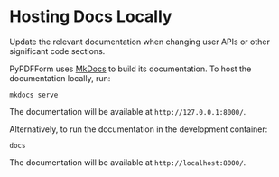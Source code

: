 # Hosting Docs Locally

Update the relevant documentation when changing user APIs or other significant code sections.

PyPDFForm uses [MkDocs](https://www.mkdocs.org/) to build its documentation. To host the documentation locally, run:

```shell
mkdocs serve
```

The documentation will be available at `http://127.0.0.1:8000/`.

Alternatively, to run the documentation in the development container:

```shell
docs
```

The documentation will be available at `http://localhost:8000/`.
